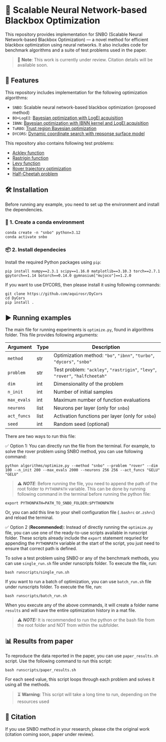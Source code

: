 # 🚀 Scalable Neural Network-based Blackbox Optimization

This repository provides implementation for SNBO (Scalable Neural Network-based Blackbox Optimization) — a novel method for efficient blackbox optimization using neural networks. It also includes code for benchmark algorithms and a suite of test problems used in the paper.

> 📝 **Note**: This work is currently under review. Citation details will be available soon.

## 📌 Features

This repository includes implementation for the following optimization algorithms:

- `SNBO`: Scalable neural network-based blackbox optimization (proposed method)
- `BO+LogEI`: [Bayesian optimization with LogEI acquisition](https://arxiv.org/abs/2310.20708)
- `IBNN`: [Bayesian optimization with IBNN kernel and LogEI acquisition](https://botorch.org/docs/tutorials/ibnn_bo/#i-bnns-for-bayesian-optimization)
- `TuRBO`: [Trust region Bayesian optimization](https://arxiv.org/abs/1910.01739)
- `DYCORS`: [Dynamic coordinate search with repsonse surface model](https://www.tandfonline.com/doi/abs/10.1080/0305215X.2012.687731)

This repository also contains following test problems:

- [Ackley function](https://www.sfu.ca/~ssurjano/ackley.html)
- [Rastrigin function](https://www.sfu.ca/~ssurjano/rastr.html)
- [Levy function](https://www.sfu.ca/~ssurjano/levy.html)
- [Rover trajectory optimization](https://github.com/zi-w/Ensemble-Bayesian-Optimization/blob/master/test_functions/rover_function.py)
- [Half-Cheetah problem](https://gymnasium.farama.org/environments/mujoco/half_cheetah/)

## 🛠 Installation

Before running any example, you need to set up the environment and install the dependencies.

### 🐍 1. Create a conda environment

```
conda create -n "snbo" python=3.12
conda activate snbo
```

### 📦 2. Install dependecies

Install the required Python packages using ``pip``:

```
pip install numpy==2.3.1 scipy==1.16.0 matplotlib==3.10.3 torch==2.7.1
gpytorch==1.14 botorch==0.14.0 gymnasium["mujoco"]==1.2.0
```

If you want to use DYCORS, then please install it using following commands:

```
git clone https://github.com/aquirosr/DyCors
cd DyCors
pip install .
```

## ▶️ Running examples

The main file for running experiments is `optimize.py`, found in algorithms folder. This file provides following arguments:

| Argument    | Type | Description                                                                   |
| ----------- | ---- | ----------------------------------------------------------------------------- |
| `method`    | str  | Optimization method: `"bo"`, `"ibnn"`, `"turbo"`, `"dycors"`, `"snbo"`        |
| `problem`   | str  | Test problem: `"ackley"`, `"rastrigin"`, `"levy"`, `"rover"`, `"halfcheetah"` |
| `dim`       | int  | Dimensionality of the problem                                                 |
| `n_init`    | int  | Number of initial samples                                                     |
| `max_evals` | int  | Maximum number of function evaluations                                        |
| `neurons`   | list | Neurons per layer (only for `snbo`)                                           |
| `act_funcs` | list | Activation functions per layer (only for `snbo`)                              |
| `seed`      | int  | Random seed (optional)                                                        |

There are two ways to run this file:

✅ Option 1: You can directly run the file from the terminal. For example, to solve the rover problem using SNBO method, you can use following command:

```
python algorithms/optimize.py --method "snbo" --problem "rover" --dim 100 --n_init 200 --max_evals 2000 --neurons 256 256 --act_funcs "GELU" "GELU"
```

> ⚠️ ***NOTE***: Before running the file, you need to append the path of the root folder to `PYTHONPATH` variable.  This can be done by running following command in the terminal before running the python file:

```
export PYTHONPATH=PATH_TO_SNBO_FOLDER:$PYTHONPATH
```

Or, you can add this line to your shell configuration file (`.bashrc` or`.zshrc`) and reload the terminal.

✅ Option 2 (**Recommended**): Instead of directly running the `optimize.py` file, you can use one of the ready-to-use scripts available in runscript folder. These scripts already include the `export` statement requried for appending the `PYTHONPATH` variable at the start of the script, you just need to ensure that correct path is defined.

To solve a test problem using SNBO or any of the benchmark methods, you can use ``single_run.sh`` file under runscripts folder. To execute the file, run:

```
bash runscripts/single_run.sh
```

If you want to run a batch of optimization, you can use ``batch_run.sh`` file under runscripts folder. To execute the file, run:

```
bash runscripts/batch_run.sh
```

When you execute any of the above commands, it will create a folder name ``results`` and will save the entire optimization history in a mat file.

> ⚠️ **_NOTE:_** It is recommended to run the python or the bash file from the root folder and NOT from within the subfolder.

## 📊 Results from paper

To reproduce the data reported in the paper, you can use ``paper_results.sh`` script. Use the following command to run this script:

```
bash runscripts/paper_results.sh
```

For each seed value, this script loops through each problem and solves it using all the methods.

> ⏳ **Warning**: This script will take a long time to run, depending on the resources used

## 	🧾 Citation

If you use SNBO method in your research, please cite the original work (citation coming soon, paper under review).
